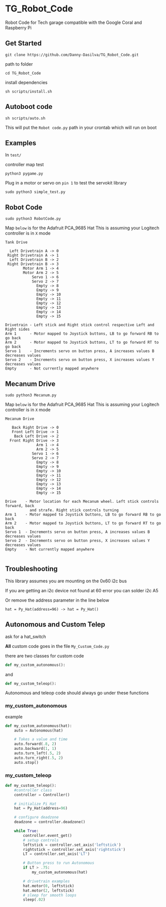 # TG_Robot_Code
Robot Code for Tech garage compatible with the Google Coral and Raspberry Pi

## Get Started
`git clone https://github.com/Danny-Dasilva/TG_Robot_Code.git`
 
 path to folder 
 
 `cd TG_Robot_Code`
 
 install dependencies 
 
 `sh scripts/install.sh`
 
 

## Autoboot code

`sh scripts/auto.sh`

This will put the `Robot code.py` path in your crontab which will run on boot

 ## Examples
In `test/`
 
 controller map test
 
 `python3 pygame.py`
 
 Plug in a motor or servo on `pin 1` to test the servokit library
 
 `sudo python3 simple_test.py`
 
 ## Robot Code
 
 
 `sudo python3 RobotCode.py`
 

Map `below` is for the Adafruit PCA_9685 Hat
This is assuming your Logitech controller is in `X` mode

```
Tank Drive

  Left Drivetrain A -> 0   
 Right Drivetrain A -> 1    
  Left Drivetrain B -> 2   
 Right Drivetrain B -> 3  
        Motor Arm 1 -> 4   
        Motor Arm 2 -> 5  
            Servo 1 -> 6  
            Servo 2 -> 7
              Empty -> 8  
              Empty -> 9  
              Empty -> 10
              Empty -> 11 
              Empty -> 12 
              Empty -> 13 
              Empty -> 14  
              Empty -> 15  

Drivetrain - Left stick and Right stick control respective Left and Right sides
Arm 1      - Motor mapped to Joystick buttons, LB to go forward RB to go back
Arm 2      - Motor mapped to Joystick buttons, LT to go forward RT to go back
Servo 1    - Increments servo on button press, A increases values B decreases values
Servo 2    - Increments servo on button press, X increases values Y decreases values
Empty      - Not currently mapped anywhere
```
## Mecanum Drive
 
 
 `sudo python3 Mecanum.py`
 

Map `below` is for the Adafruit PCA_9685 Hat
This is assuming your Logitech controller is in `X` mode

```
Mecanum Drive

   Back Right Drive -> 0   
   Front Left Drive -> 1    
    Back Left Drive -> 2   
  Front Right Drive -> 3  
              Arm 1 -> 4   
              Arm 2 -> 5  
            Servo 1 -> 6  
            Servo 2 -> 7
              Empty -> 8  
              Empty -> 9  
              Empty -> 10
              Empty -> 11 
              Empty -> 12 
              Empty -> 13 
              Empty -> 14  
              Empty -> 15  

Drive    - Motor location for each Mecanum wheel. Left stick controls forward, back 
           and strafe. Right stick controls turning
Arm 1    - Motor mapped to Joystick buttons, LB to go forward RB to go back
Arm 2    - Motor mapped to Joystick buttons, LT to go forward RT to go back
Servo 1  - Increments servo on button press, A increases values B decreases values
Servo 2  - Increments servo on button press, X increases values Y decreases values
Empty    - Not currently mapped anywhere


```

## Troubleshooting

 This library assumes you are mounting on the 0x60 i2c bus
 
 If you are getting an i2c device not found at 60 error you can solder i2c A5 
 
 Or remove the address parameter in the line below 
 
 `hat = Py_Hat(address=96) -> hat = Py_Hat()`


## Autonomous and Custom Telep

 ask for a hat_switch

 **All** custom code goes in the file `My_Custom_Code.py`
 
 there are two classes for custom code

 ```python
def my_custom_autonomous():
```
and 
```python
def my_custom_teleop():
```

Autonomous and teleop code should always go under these functions

### my_custom_autonomous

example

```python
def my_custom_autonomous(hat):
    auto = Autonomous(hat)

    # Takes a value and time
    auto.forward(.8, 2)
    auto.backward(1, 1)
    auto.turn_left(.5, 2)
    auto.turn_right(.5, 2)
    auto.stop()
```


### my_custom_teleop
```python
def my_custom_teleop():
    #controller class
    controller = Controller()

    # initialize Pi Hat
    hat = Py_Hat(address=96)

    # configure deadzone
    deadzone = controller.deadzone()

    while True:
        controller.event_get()
        # setup controls
        leftstick = controller.set_axis('leftstick')
        rightstick = controller.set_axis('rightstick')
        LT = controller.set_axis('LT')

        # Button press to run Autonomous
        if LT > .75:
            my_custom_autonomous(hat) 

        # drivetrain examples
        hat.motor(0, leftstick)
        hat.motor(2, leftstick)
        # sleep for smooth loops
        sleep(.02)
```